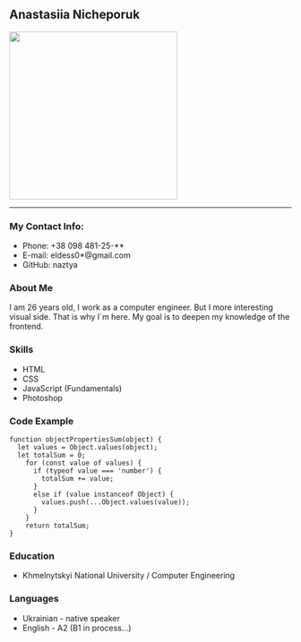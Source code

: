 ## Anastasiia Nicheporuk ### 
<img src="https://i.pinimg.com/736x/9d/ec/da/9decda9b5cf0f1b838cbfd8dc564e185.jpg" width=300/>

---
### My Contact Info:

* Phone: +38 098 481-25-**
* E-mail: eldess0*@gmail.com
* GitHub: naztya


### About Me ###
I am 26 years old, I work as a computer engineer.
But I more interesting visual side. That is why I`m here. My goal is to deepen my knowledge of the frontend.


### Skills 

* HTML
* CSS 
* JavaScript (Fundamentals)
* Photoshop

### Code Example 

```
function objectPropertiesSum(object) {
  let values = Object.values(object);
  let totalSum = 0;
    for (const value of values) {
      if (typeof value === 'number') {
        totalSum += value;
      } 
      else if (value instanceof Object) {
        values.push(...Object.values(value));
      }
    }
    return totalSum;
}
```

### Education 
* Khmelnytskyi National University / Computer Engineering


### Languages 

* Ukrainian - native speaker
* English - A2 (B1 in process…)